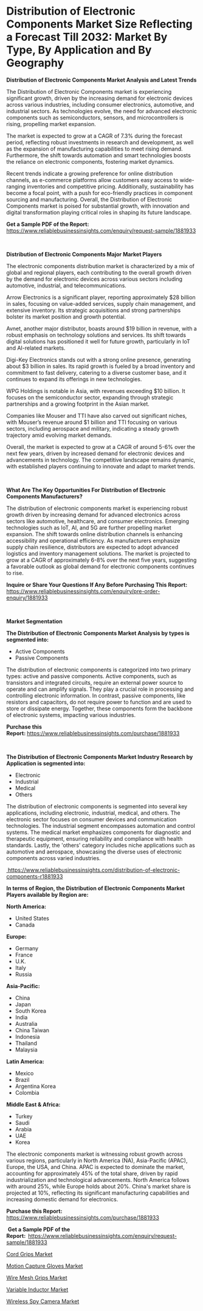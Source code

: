 <p><h1>Distribution of Electronic Components Market Size Reflecting a Forecast Till 2032: Market By Type, By Application and By Geography</h1></p><p><strong>Distribution of Electronic Components Market Analysis and Latest Trends</strong></p>
<p><p>The Distribution of Electronic Components market is experiencing significant growth, driven by the increasing demand for electronic devices across various industries, including consumer electronics, automotive, and industrial sectors. As technologies evolve, the need for advanced electronic components such as semiconductors, sensors, and microcontrollers is rising, propelling market expansion. </p><p>The market is expected to grow at a CAGR of 7.3% during the forecast period, reflecting robust investments in research and development, as well as the expansion of manufacturing capabilities to meet rising demand. Furthermore, the shift towards automation and smart technologies boosts the reliance on electronic components, fostering market dynamics.</p><p>Recent trends indicate a growing preference for online distribution channels, as e-commerce platforms allow customers easy access to wide-ranging inventories and competitive pricing. Additionally, sustainability has become a focal point, with a push for eco-friendly practices in component sourcing and manufacturing. Overall, the Distribution of Electronic Components market is poised for substantial growth, with innovation and digital transformation playing critical roles in shaping its future landscape.</p></p>
<p><strong>Get a Sample PDF of the Report:&nbsp;</strong> <a href="https://www.reliablebusinessinsights.com/enquiry/request-sample/1881933?utm_campaign=96&utm_medium=2&utm_source=Github&utm_content=ia&utm_term=11022025&utm_id=distribution-of-electronic-components">https://www.reliablebusinessinsights.com/enquiry/request-sample/1881933</a></p>
<p>&nbsp;</p>
<p><strong>Distribution of Electronic Components Major Market Players</strong></p>
<p><p>The electronic components distribution market is characterized by a mix of global and regional players, each contributing to the overall growth driven by the demand for electronic devices across various sectors including automotive, industrial, and telecommunications. </p><p>Arrow Electronics is a significant player, reporting approximately $28 billion in sales, focusing on value-added services, supply chain management, and extensive inventory. Its strategic acquisitions and strong partnerships bolster its market position and growth potential.</p><p>Avnet, another major distributor, boasts around $19 billion in revenue, with a robust emphasis on technology solutions and services. Its shift towards digital solutions has positioned it well for future growth, particularly in IoT and AI-related markets.</p><p>Digi-Key Electronics stands out with a strong online presence, generating about $3 billion in sales. Its rapid growth is fueled by a broad inventory and commitment to fast delivery, catering to a diverse customer base, and it continues to expand its offerings in new technologies.</p><p>WPG Holdings is notable in Asia, with revenues exceeding $10 billion. It focuses on the semiconductor sector, expanding through strategic partnerships and a growing footprint in the Asian market.</p><p>Companies like Mouser and TTI have also carved out significant niches, with Mouser’s revenue around $1 billion and TTI focusing on various sectors, including aerospace and military, indicating a steady growth trajectory amid evolving market demands.</p><p>Overall, the market is expected to grow at a CAGR of around 5-6% over the next few years, driven by increased demand for electronic devices and advancements in technology. The competitive landscape remains dynamic, with established players continuing to innovate and adapt to market trends.</p></p>
<p>&nbsp;</p>
<p><strong>What Are The Key Opportunities For Distribution of Electronic Components Manufacturers?</strong></p>
<p><p>The distribution of electronic components market is experiencing robust growth driven by increasing demand for advanced electronics across sectors like automotive, healthcare, and consumer electronics. Emerging technologies such as IoT, AI, and 5G are further propelling market expansion. The shift towards online distribution channels is enhancing accessibility and operational efficiency. As manufacturers emphasize supply chain resilience, distributors are expected to adopt advanced logistics and inventory management solutions. The market is projected to grow at a CAGR of approximately 6-8% over the next five years, suggesting a favorable outlook as global demand for electronic components continues to rise.</p></p>
<p><strong>Inquire or Share Your Questions If Any Before Purchasing This Report:</strong> <a href="https://www.reliablebusinessinsights.com/enquiry/pre-order-enquiry/1881933?utm_campaign=96&utm_medium=2&utm_source=Github&utm_content=ia&utm_term=11022025&utm_id=distribution-of-electronic-components">https://www.reliablebusinessinsights.com/enquiry/pre-order-enquiry/1881933</a></p>
<p>&nbsp;</p>
<p><strong>Market Segmentation</strong></p>
<p><strong>The Distribution of Electronic Components Market Analysis by types is segmented into:</strong></p>
<p><ul><li>Active Components</li><li>Passive Components</li></ul></p>
<p><p>The distribution of electronic components is categorized into two primary types: active and passive components. Active components, such as transistors and integrated circuits, require an external power source to operate and can amplify signals. They play a crucial role in processing and controlling electronic information. In contrast, passive components, like resistors and capacitors, do not require power to function and are used to store or dissipate energy. Together, these components form the backbone of electronic systems, impacting various industries.</p></p>
<p><strong>Purchase this Report:&nbsp;</strong><a href="https://www.reliablebusinessinsights.com/purchase/1881933?utm_campaign=96&utm_medium=2&utm_source=Github&utm_content=ia&utm_term=11022025&utm_id=distribution-of-electronic-components">https://www.reliablebusinessinsights.com/purchase/1881933</a></p>
<p>&nbsp;</p>
<p><strong>The Distribution of Electronic Components Market Industry Research by Application is segmented into:</strong></p>
<p><ul><li>Electronic</li><li>Industrial</li><li>Medical</li><li>Others</li></ul></p>
<p><p>The distribution of electronic components is segmented into several key applications, including electronic, industrial, medical, and others. The electronic sector focuses on consumer devices and communication technologies. The industrial segment encompasses automation and control systems. The medical market emphasizes components for diagnostic and therapeutic equipment, ensuring reliability and compliance with health standards. Lastly, the 'others' category includes niche applications such as automotive and aerospace, showcasing the diverse uses of electronic components across varied industries.</p></p>
<p><a href="https://www.reliablebusinessinsights.com/distribution-of-electronic-components-r1881933?utm_campaign=96&utm_medium=2&utm_source=Github&utm_content=ia&utm_term=11022025&utm_id=distribution-of-electronic-components">&nbsp;https://www.reliablebusinessinsights.com/distribution-of-electronic-components-r1881933</a></p>
<p><strong>In terms of Region, the Distribution of Electronic Components Market Players available by Region are:</strong></p>
<p>
    <p> <strong> North America: </strong>
        <ul>
            <li>United States</li>
            <li>Canada</li>
        </ul>
        </p> 
    <p> <strong> Europe: </strong>
        <ul>
            <li>Germany</li>
            <li>France</li>
            <li>U.K.</li>
            <li>Italy</li>
            <li>Russia</li>
        </ul>
        </p> 
    <p> <strong> Asia-Pacific: </strong>
        <ul>
            <li>China</li>
            <li>Japan</li>
            <li>South Korea</li>
            <li>India</li>
            <li>Australia</li>
            <li>China Taiwan</li>
            <li>Indonesia</li>
            <li>Thailand</li>
            <li>Malaysia</li>
        </ul>
        </p> 
    <p> <strong> Latin America: </strong>
        <ul>
            <li>Mexico</li>
            <li>Brazil</li>
            <li>Argentina Korea</li>
            <li>Colombia</li>
        </ul>
        </p> 
    <p> <strong> Middle East & Africa: </strong>
        <ul>
            <li>Turkey</li>
            <li>Saudi</li>
            <li>Arabia</li>
            <li>UAE</li>
            <li>Korea</li>
        </ul>
    </p>
    </p>
<p><p>The electronic components market is witnessing robust growth across various regions, particularly in North America (NA), Asia-Pacific (APAC), Europe, the USA, and China. APAC is expected to dominate the market, accounting for approximately 45% of the total share, driven by rapid industrialization and technological advancements. North America follows with around 25%, while Europe holds about 20%. China's market share is projected at 10%, reflecting its significant manufacturing capabilities and increasing domestic demand for electronics.</p></p>
<p><strong>Purchase this Report: </strong><a href="https://www.reliablebusinessinsights.com/purchase/1881933?utm_campaign=96&utm_medium=2&utm_source=Github&utm_content=ia&utm_term=11022025&utm_id=distribution-of-electronic-components">https://www.reliablebusinessinsights.com/purchase/1881933</a></p>
<p>&nbsp;<strong>Get a Sample PDF of the Report:&nbsp;&nbsp;</strong><a href="https://www.reliablebusinessinsights.com/enquiry/request-sample/1881933?utm_campaign=96&utm_medium=2&utm_source=Github&utm_content=ia&utm_term=11022025&utm_id=distribution-of-electronic-components">https://www.reliablebusinessinsights.com/enquiry/request-sample/1881933</a></p>
<p><strong></strong></p>
<p><p><a href="https://github.com/normiaooghe3/Market-Research-Report-List-1/blob/main/cord-grips-market.md?utm_campaign=96&utm_medium=2&utm_source=Github&utm_content=ia&utm_term=11022025&utm_id=distribution-of-electronic-components">Cord Grips Market</a></p><p><a href="https://github.com/blasiasmienk/Market-Research-Report-List-1/blob/main/motion-capture-gloves-market.md?utm_campaign=96&utm_medium=2&utm_source=Github&utm_content=ia&utm_term=11022025&utm_id=distribution-of-electronic-components">Motion Capture Gloves Market</a></p><p><a href="https://github.com/fgurabiefer39/Market-Research-Report-List-1/blob/main/wire-mesh-grips-market.md?utm_campaign=96&utm_medium=2&utm_source=Github&utm_content=ia&utm_term=11022025&utm_id=distribution-of-electronic-components">Wire Mesh Grips Market</a></p><p><a href="https://github.com/swietanasso/Market-Research-Report-List-1/blob/main/variable-inductor-market.md?utm_campaign=96&utm_medium=2&utm_source=Github&utm_content=ia&utm_term=11022025&utm_id=distribution-of-electronic-components">Variable Inductor Market</a></p><p><a href="https://github.com/shadnfamoza/Market-Research-Report-List-1/blob/main/wireless-spy-camera-market.md?utm_campaign=96&utm_medium=2&utm_source=Github&utm_content=ia&utm_term=11022025&utm_id=distribution-of-electronic-components">Wireless Spy Camera Market</a></p></p>